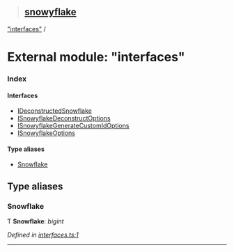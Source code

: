 > ## [snowyflake](../README.md)

["interfaces"](_interfaces_.md) /

# External module: "interfaces"

### Index

#### Interfaces

* [IDeconstructedSnowflake](../interfaces/_interfaces_.ideconstructedsnowflake.md)
* [ISnowyflakeDeconstructOptions](../interfaces/_interfaces_.isnowyflakedeconstructoptions.md)
* [ISnowyflakeGenerateCustomIdOptions](../interfaces/_interfaces_.isnowyflakegeneratecustomidoptions.md)
* [ISnowyflakeOptions](../interfaces/_interfaces_.isnowyflakeoptions.md)

#### Type aliases

* [Snowflake](_interfaces_.md#snowflake)

## Type aliases

###  Snowflake

Ƭ **Snowflake**: *bigint*

*Defined in [interfaces.ts:1](https://github.com/negezor/snowyflake/blob/3efa9e8/src/interfaces.ts#L1)*

___